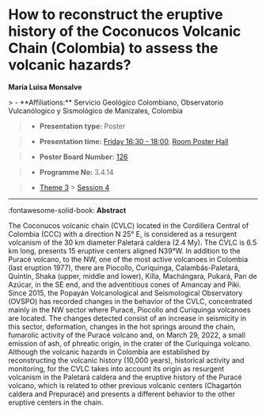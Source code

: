 # How to reconstruct the eruptive history of the Coconucos Volcanic Chain (Colombia) to assess the volcanic hazards?

**Maria Luisa Monsalve**

<!-- more -->> - **Affiliations:** Servicio Geológico Colombiano, Observatorio Vulcanólogico y Sismológico de Manizales, Colombia

> - **Presentation type:** Poster

> - **Presentation time:** [Friday 16:30 - 18:00](../sessions_comparison.md#__tabbed_4_6), [Room Poster Hall](../maps_venue.md#__tabbed_1_1)

> - **Poster Board Number:** [126](../map_poster_boards.md#friday)

> - **Programme No:** 3.4.14

> - [Theme 3](../theme3.md) > [Session 4](../sessions/session-3-4.md)

--- 

:fontawesome-solid-book: **Abstract**

The Coconucos volcanic chain (CVLC) located in the Cordillera Central of Colombia (CCC) with a direction N 25° E, is considered as a resurgent volcanism of the 30 km diameter Paletará caldera (2.4 My). The CVLC is 6.5 km long, presents 15 eruptive centers aligned N39°W. In addition to the Puracé volcano, to the NW, one of the most active volcanoes in Colombia (last eruption 1977), there are Piocollo, Curiquinga, Calambás-Paletará, Quintín, Shaka (upper, middle and lower), Killa, Machángara, Pukará, Pan de Azúcar, in the SE end, and the adventitious cones of Amancay and Piki. Since 2015, the Popayán Volcanological and Seismological Observatory (OVSPO) has recorded changes in the behavior of the CVLC, concentrated mainly in the NW sector where Puracé, Piocollo and Curiquinga volcanoes are located. The changes detected consist of an increase in seismicity in this sector, deformation, changes in the hot springs around the chain, fumarolic activity of the Puracé volcano and, on March 29, 2022, a small emission of ash, of phreatic origin, in the crater of the Curiquinga volcano. Although the volcanic hazards in Colombia are established by reconstructing the volcanic history (10,000 years), historical activity and monitoring, for the CVLC takes into account its origin as resurgent volcanism in the Paletará caldera and the eruptive history of the Puracé volcano, which is related to other previous volcanic centers (Chagartón caldera and Prepuracé) and presents a different behavior to the other eruptive centers in the chain.

